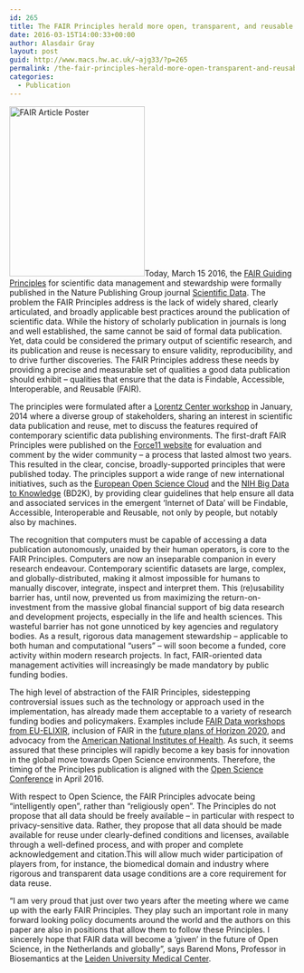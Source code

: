 ```yaml
---
id: 265
title: The FAIR Principles herald more open, transparent, and reusable scientific data
date: 2016-03-15T14:00:33+00:00
author: Alasdair Gray
layout: post
guid: http://www.macs.hw.ac.uk/~ajg33/?p=265
permalink: /the-fair-principles-herald-more-open-transparent-and-reusable-scientific-data/
categories:
  - Publication
---
```

<a href="http://www.macs.hw.ac.uk/~ajg33/wp-content/uploads/2016/03/FAIR-Article-Poster.jpg" rel="attachment wp-att-266"><img class="alignright wp-image-266 size-medium" src="http://www.macs.hw.ac.uk/~ajg33/wp-content/uploads/2016/03/FAIR-Article-Poster-239x300.jpg" alt="FAIR Article Poster" width="239" height="300" srcset="https://www.macs.hw.ac.uk/~ajg33/wp-content/uploads/2016/03/FAIR-Article-Poster-239x300.jpg 239w, https://www.macs.hw.ac.uk/~ajg33/wp-content/uploads/2016/03/FAIR-Article-Poster.jpg 594w" sizes="(max-width: 239px) 100vw, 239px" /></a>Today, March 15 2016, the [FAIR Guiding Principles](http://dx.doi.org/SDATA.2016.18) for scientific data management and stewardship were formally published in the Nature Publishing Group journal [Scientific Data](http://www.nature.com/scientificdata). The problem the FAIR Principles address is the lack of widely shared, clearly articulated, and broadly applicable best practices around the publication of scientific data. While the history of scholarly publication in journals is long and well established, the same cannot be said of formal data publication. Yet, data could be considered the primary output of scientific research, and its publication and reuse is necessary to ensure validity, reproducibility, and to drive further discoveries. The FAIR Principles address these needs by providing a precise and measurable set of qualities a good data publication should exhibit &#8211; qualities that ensure that the data is Findable, Accessible, Interoperable, and Reusable (FAIR).

The principles were formulated after a [Lorentz Center workshop](https://www.lorentzcenter.nl/lc/web/2014/602/info.php3?wsid=602) in January, 2014 where a diverse group of stakeholders, sharing an interest in scientific data publication and reuse, met to discuss the features required of contemporary scientific data publishing environments. The first-draft FAIR Principles were published on the [Force11 website](https://www.force11.org/node/6062) for evaluation and comment by the wider community &#8211; a process that lasted almost two years. This resulted in the clear, concise, broadly-supported principles that were published today. The principles support a wide range of new international initiatives, such as the [European Open Science Cloud](https://ec.europa.eu/research/openscience/index.cfm?pg=open-science-cloud) and the [NIH Big Data to Knowledge](https://datascience.nih.gov/bd2k) (BD2K), by providing clear guidelines that help ensure all data and associated services in the emergent ‘Internet of Data’ will be Findable, Accessible, Interoperable and Reusable, not only by people, but notably also by machines.

The recognition that computers must be capable of accessing a data publication autonomously, unaided by their human operators, is core to the FAIR Principles. Computers are now an inseparable companion in every research endeavour. Contemporary scientific datasets are large, complex, and globally-distributed, making it almost impossible for humans to manually discover, integrate, inspect and interpret them. This (re)usability barrier has, until now, prevented us from maximizing the return-on-investment from the massive global financial support of big data research and development projects, especially in the life and health sciences. This wasteful barrier has not gone unnoticed by key agencies and regulatory bodies. As a result, rigorous data management stewardship &#8211; applicable to both human and computational “users” &#8211; will soon become a funded, core activity within modern research projects. In fact, FAIR-oriented data management activities will increasingly be made mandatory by public funding bodies.

The high level of abstraction of the FAIR Principles, sidestepping controversial issues such as the technology or approach used in the implementation, has already made them acceptable to a variety of research funding bodies and policymakers. Examples include [FAIR Data workshops from EU-ELIXIR](https://www.elixir-europe.org/documents/elixir-webinar-byod-and-fair-data-stewardship-august-2015), inclusion of FAIR in the [future plans of Horizon 2020](http://www.acikerisim.org/wp-content/uploads/2016/01/jean_francois_dechamp.pdf), and advocacy from the [American National Institutes of Health](https://datascience.nih.gov/commons). As such, it seems assured that these principles will rapidly become a key basis for innovation in the global move towards Open Science environments. Therefore, the timing of the Principles publication is aligned with the [Open Science Conference](http://english.eu2016.nl/events/2016/04/04/open-science-conference) in April 2016.

With respect to Open Science, the FAIR Principles advocate being “intelligently open”, rather than “religiously open”. The Principles do not propose that all data should be freely available &#8211; in particular with respect to privacy-sensitive data. Rather, they propose that all data should be made available for reuse under clearly-defined conditions and licenses, available through a well-defined process, and with proper and complete acknowledgement and citation.This will allow much wider participation of players from, for instance, the biomedical domain and industry where rigorous and transparent data usage conditions are a core requirement for data reuse.

“I am very proud that just over two years after the meeting where we came up with the early FAIR Principles. They play such an important role in many forward looking policy documents around the world and the authors on this paper are also in positions that allow them to follow these Principles. I sincerely hope that FAIR data will become a &#8216;given&#8217; in the future of Open Science, in the Netherlands and globally”, says Barend Mons, Professor in Biosemantics at the [Leiden University Medical Center](https://www.lumc.nl/?setlanguage=English&setcountry=en).